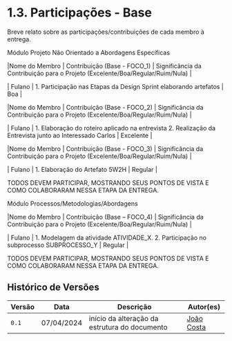 # 1.3. Participações - Base

Breve relato sobre as participações/contribuições de cada membro à entrega. 

Módulo Projeto Não Orientado a Abordagens Específicas

|Nome do Membro | Contribuição (Base - FOCO_1) | Significância da Contribuição para o Projeto (Excelente/Boa/Regular/Ruim/Nula) |

| Fulano  |  1. Participação nas Etapas da Design Sprint elaborando artefatos | Boa |

|Nome do Membro | Contribuição (Base - FOCO_2) | Significância da Contribuição para o Projeto (Excelente/Boa/Regular/Ruim/Nula) |

| Fulano  |  1. Elaboração do roteiro aplicado na entrevista 2. Realização da Entrevista junto ao Interessado Carlos | Excelente |

|Nome do Membro | Contribuição (Base - FOCO_3) | Significância da Contribuição para o Projeto (Excelente/Boa/Regular/Ruim/Nula) |

| Fulano  |  1. Elaboração do Artefato 5W2H | Regular |

TODOS DEVEM PARTICIPAR, MOSTRANDO SEUS PONTOS DE VISTA E COMO COLABORARAM NESSA ETAPA DA ENTREGA.


Módulo Processos/Metodologias/Abordagens

|Nome do Membro | Contribuição (Base – FOCO_4) | Significância da Contribuição para o Projeto (Excelente/Boa/Regular/Ruim/Nula) |

| Fulano  |  1. Modelagem da atividade ATIVIDADE_X. 2. Participação no subprocesso SUBPROCESSO_Y | Regular |

TODOS DEVEM PARTICIPAR, MOSTRANDO SEUS PONTOS DE VISTA E COMO COLABORARAM NESSA ETAPA DA ENTREGA.







## Histórico de Versões

| Versão |     Data    | Descrição   | Autor(es) |
| ------ | ----------- | ----------- | --------- |
| `0.1`  | 07/04/2024 | início da alteração da estrutura do documento | [João Costa ](https://github.com/jvcostta)|

